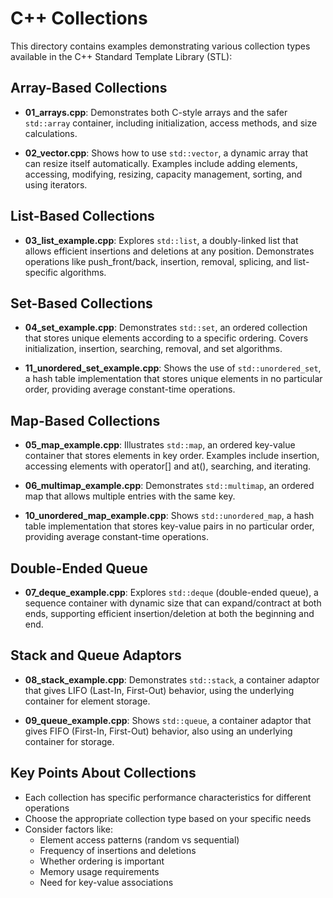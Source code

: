 # C++ Collections

This directory contains examples demonstrating various collection types available in the C++ Standard Template Library (STL):

## Array-Based Collections

- **01_arrays.cpp**: Demonstrates both C-style arrays and the safer `std::array` container, including initialization, access methods, and size calculations.

- **02_vector.cpp**: Shows how to use `std::vector`, a dynamic array that can resize itself automatically. Examples include adding elements, accessing, modifying, resizing, capacity management, sorting, and using iterators.

## List-Based Collections

- **03_list_example.cpp**: Explores `std::list`, a doubly-linked list that allows efficient insertions and deletions at any position. Demonstrates operations like push_front/back, insertion, removal, splicing, and list-specific algorithms.

## Set-Based Collections

- **04_set_example.cpp**: Demonstrates `std::set`, an ordered collection that stores unique elements according to a specific ordering. Covers initialization, insertion, searching, removal, and set algorithms.

- **11_unordered_set_example.cpp**: Shows the use of `std::unordered_set`, a hash table implementation that stores unique elements in no particular order, providing average constant-time operations.

## Map-Based Collections

- **05_map_example.cpp**: Illustrates `std::map`, an ordered key-value container that stores elements in key order. Examples include insertion, accessing elements with operator[] and at(), searching, and iterating.

- **06_multimap_example.cpp**: Demonstrates `std::multimap`, an ordered map that allows multiple entries with the same key.

- **10_unordered_map_example.cpp**: Shows `std::unordered_map`, a hash table implementation that stores key-value pairs in no particular order, providing average constant-time operations.

## Double-Ended Queue

- **07_deque_example.cpp**: Explores `std::deque` (double-ended queue), a sequence container with dynamic size that can expand/contract at both ends, supporting efficient insertion/deletion at both the beginning and end.

## Stack and Queue Adaptors

- **08_stack_example.cpp**: Demonstrates `std::stack`, a container adaptor that gives LIFO (Last-In, First-Out) behavior, using the underlying container for element storage.

- **09_queue_example.cpp**: Shows `std::queue`, a container adaptor that gives FIFO (First-In, First-Out) behavior, also using an underlying container for storage.

## Key Points About Collections

- Each collection has specific performance characteristics for different operations
- Choose the appropriate collection type based on your specific needs
- Consider factors like:
  - Element access patterns (random vs sequential)
  - Frequency of insertions and deletions
  - Whether ordering is important
  - Memory usage requirements
  - Need for key-value associations
